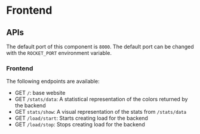 # Frontend

## APIs
The default port of this component is ```8000```. The default port can be changed with the ```ROCKET_PORT``` environment variable. 

### Frontend
The following endpoints are available:
- GET ```/```: base website
- GET ```/stats/data```: A statistical representation of the colors returned by the backend
- GET ```stats/show```: A visual representation of the stats from ```/stats/data```
- GET ```/load/start```: Starts creating load for the backend
- GET ```/load/stop```: Stops creating load for the backend
